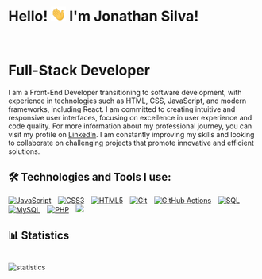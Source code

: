 # Hello! <img src="https://raw.githubusercontent.com/ABSphreak/ABSphreak/master/gifs/Hi.gif" alt="Olá" width="30" style="max-width: 100%"> I'm Jonathan Silva!
<br/>

<h1>Full-Stack Developer</h1>

I am a Front-End Developer transitioning to software development, with experience in technologies such as HTML, CSS, JavaScript, and modern frameworks, including React. I am committed to creating intuitive and responsive user interfaces, focusing on excellence in user experience and code quality. For more information about my professional journey, you can visit my profile on [LinkedIn](https://www.linkedin.com/in/jonathan-gs). I am constantly improving my skills and looking to collaborate on challenging projects that promote innovative and efficient solutions.



<h2>🛠️ Technologies and Tools I use:</h2>

<p>
    <a href="#"><img src="https://img.shields.io/badge/JavaScript-F7DF1E?style=for-the-badge&logo=javascript&logoColor=black" alt="JavaScript" style="margin-right: 10px;"></a>
    <a href="#"><img src="https://img.shields.io/badge/CSS3-1572B6?style=for-the-badge&logo=css3&logoColor=white" alt="CSS3" style="margin-right: 10px;"></a>
    <a href="#"><img src="https://img.shields.io/badge/HTML5-E34F26?style=for-the-badge&logo=html5&logoColor=white" alt="HTML5" style="margin-right: 10px;"></a>
    <a href="#"><img src="https://img.shields.io/badge/Git-F05032?style=for-the-badge&logo=git&logoColor=white" alt="Git" style="margin-right: 10px;"></a>
    <a href="#"><img src="https://img.shields.io/badge/GitHub_Actions-2088FF?style=for-the-badge&logo=github-actions&logoColor=white" alt="GitHub Actions" style="margin-right: 10px;"></a>
    <a href="#"><img src="https://img.shields.io/badge/SQL-4479A1?style=for-the-badge&logo=database&logoColor=white" alt="SQL" style="margin-right: 10px;"></a>
    <a href="#"><img src="https://img.shields.io/badge/MySQL-4479A1?style=for-the-badge&logo=mysql&logoColor=white" alt="MySQL" style="margin-right: 10px;"></a>
    <a href="#"><img src="https://img.shields.io/badge/PHP-777BB4?style=for-the-badge&logo=php&logoColor=white" alt="PHP" style="margin-right: 10px;"></a>
    <a href="#"><img src="https://img.shields.io/badge/React-61DAFB?style=for-the-badge&logo=react&logoColor=black"></a>
</p>

<h2>📊 Statistics</h2>

<br/>
<img src="https://github-readme-stats.vercel.app/api?username=jhow-s&show_icons=true&theme=tokyonight&include_all_commits=true" alt="statistics" style="max-width: 100%">
